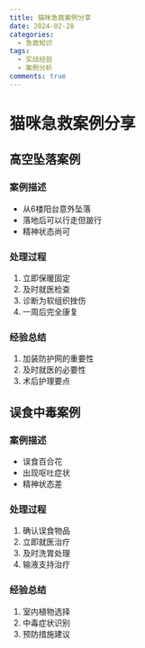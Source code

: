 ```yaml
---
title: 猫咪急救案例分享
date: 2024-02-28
categories:
  - 急救知识
tags:
  - 实战经验
  - 案例分析
comments: true
---
```


# 猫咪急救案例分享

## 高空坠落案例

### 案例描述
- 从6楼阳台意外坠落
- 落地后可以行走但跛行
- 精神状态尚可

### 处理过程
1. 立即保暖固定
2. 及时就医检查
3. 诊断为软组织挫伤
4. 一周后完全康复

### 经验总结
1. 加装防护网的重要性
2. 及时就医的必要性
3. 术后护理要点

## 误食中毒案例

### 案例描述
- 误食百合花
- 出现呕吐症状
- 精神状态差

### 处理过程
1. 确认误食物品
2. 立即就医治疗
3. 及时洗胃处理
4. 输液支持治疗

### 经验总结
1. 室内植物选择
2. 中毒症状识别
3. 预防措施建议 